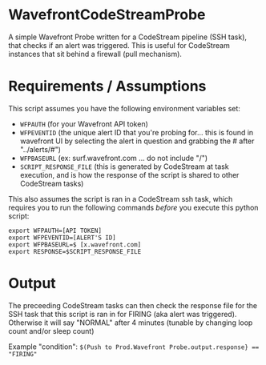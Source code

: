 # WavefrontCodeStreamProbe
A simple Wavefront Probe written for a CodeStream pipeline (SSH task), that checks if an alert was triggered. This is useful for CodeStream instances that sit behind a firewall (pull mechanism).

# Requirements / Assumptions
This script assumes you have the following environment variables set:
- `WFPAUTH` (for your Wavefront API token)
- `WFPEVENTID` (the unique alert ID that you're probing for... this is found in wavefront UI by selecting the alert in question and grabbing the # after "../alerts/#")
- `WFPBASEURL` (ex: surf.wavefront.com ... do not include "/")
- `SCRIPT_RESPONSE_FILE` (this is generated by CodeStream at task execution, and is how the response of the script is shared to other CodeStream tasks)

This also assumes the script is ran in a CodeStream ssh task, which requires you to run the following commands _before_ you execute this python script:
```
export WFPAUTH=[API TOKEN]
export WFPEVENTID=[ALERT'S ID]
export WFPBASEURL=$ [x.wavefront.com]
export RESPONSE=$SCRIPT_RESPONSE_FILE
```

# Output
The preceeding CodeStream tasks can then check the response file for the SSH task that this script is ran in for FIRING (aka alert was triggered). Otherwise it will say "NORMAL" after 4 minutes (tunable by changing loop count and/or sleep count)

Example "condition": `$(Push to Prod.Wavefront Probe.output.response} == "FIRING"`
